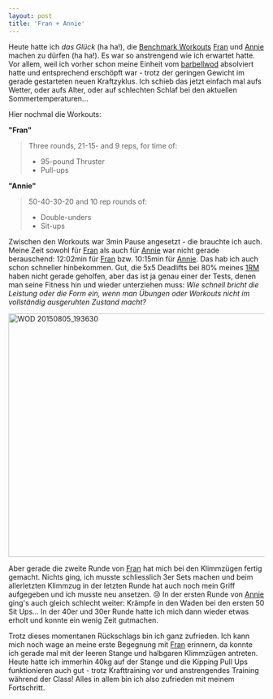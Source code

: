```yaml
---
layout: post
title: 'Fran + Annie'
---
```

Heute hatte ich *das Glück* (ha ha!), die [Benchmark Workouts][0] [Fran][1] und [Annie][2] machen zu dürfen (ha ha!). Es war so anstrengend wie ich erwartet hatte. Vor allem, weil ich vorher schon meine Einheit vom [barbellwod][3] absolviert hatte und entsprechend erschöpft war - trotz der geringen Gewicht im gerade gestarteten neuen Kraftzyklus. Ich schieb das jetzt einfach mal aufs Wetter, oder aufs Alter, oder auf schlechten Schlaf bei den aktuellen Sommertemperaturen...

Hier nochmal die Workouts:

**"Fran"**

> Three rounds, 21-15- and 9 reps, for time of:
> 
> * 95-pound Thruster
> * Pull-ups

**"Annie"**

> 50-40-30-20 and 10 rep rounds of:
> 
> * Double-unders
> * Sit-ups

Zwischen den Workouts war 3min Pause angesetzt - die brauchte ich auch. Meine Zeit sowohl für [Fran][1] als auch für [Annie][2] war nicht gerade berauschend: 12:02min für [Fran][1] bzw. 10:15min für [Annie][2]. Das hab ich auch schon schneller hinbekommen. Gut, die 5x5 Deadlifts bei 80% meines [1RM][4] haben nicht gerade geholfen, aber das ist ja genau einer der Tests, denen man seine Fitness hin und wieder unterziehen muss: *Wie schnell bricht die Leistung oder die Form ein, wenn man Übungen oder Workouts nicht im vollständig ausgeruhten Zustand macht?*

<a data-flickr-embed="true" href="https://www.flickr.com/photos/cringe/20133480590/in/datetaken/" title="WOD 20150805_193630"><img src="https://farm1.staticflickr.com/559/20133480590_641bfe4aa8_z.jpg" width="640" height="480" alt="WOD 20150805_193630"></a><script async src="//embedr.flickr.com/assets/client-code.js" charset="utf-8"></script>

Aber gerade die zweite Runde von [Fran][1] hat mich bei den Klimmzügen fertig gemacht. Nichts ging, ich musste schliesslich 3er Sets machen und beim allerletzten Klimmzug in der letzten Runde hat auch noch mein Griff aufgegeben und ich musste neu ansetzen. :cry: In der ersten Runde von [Annie][2] ging's auch gleich schlecht weiter: Krämpfe in den Waden bei den ersten 50 Sit Ups... In der 40er und 30er Runde hatte ich mich dann wieder etwas erholt und konnte ein wenig Zeit gutmachen.

Trotz dieses momentanen Rückschlags bin ich ganz zufrieden. Ich kann mich noch wage an meine erste Begegnung mit [Fran][1] erinnern, da konnte ich gerade mal mit der leeren Stange und halbgaren Klimmzügen antreten. Heute hatte ich immerhin 40kg auf der Stange und die Kipping Pull Ups funktionieren auch gut - trotz Krafttraining vor und anstrengendes Training während der Class! Alles in allem bin ich also zufrieden mit meinem Fortschritt.

[0]: http://www.crossfit.com/cf-info/faq.html#WOD0
[1]: http://www.crossfit.com/mt-archive2/000611.html 
[2]: http://www.crossfit.com/mt-archive2/007065.html
[3]: http://www.thebarbellwod.com/
[4]: https://en.wikipedia.org/wiki/One-repetition_maximum

